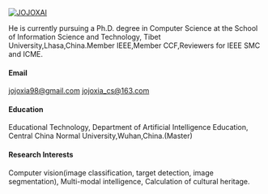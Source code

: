 

[![JOJOXAI](https://img.shields.io/badge/jojoxai-github-blue?logo=github)](https://github.com/JOJOXAI)

He is currently pursuing a Ph.D. degree in Computer Science at the School of Information Science and Technology, Tibet University,Lhasa,China.Member IEEE,Member CCF,Reviewers for IEEE SMC and ICME.
#### Email
jojoxia98@gmail.com
jojoxia_cs@163.com
#### Education
Educational Technology, Department of Artificial Intelligence Education, Central China Normal University,Wuhan,China.(Master)


#### Research Interests
Computer vision(image classification, target detection, image segmentation), Multi-modal intelligence, Calculation of cultural heritage.

